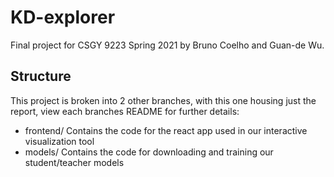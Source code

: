 # KD-explorer
Final project for CSGY 9223 Spring 2021 by Bruno Coelho and Guan-de Wu.

## Structure
This project is broken into 2 other branches, with this one housing just the report, view each branches README for further details:
- frontend/ Contains the code for the react app used in our interactive visualization tool
- models/ Contains the code for downloading and training our student/teacher models

